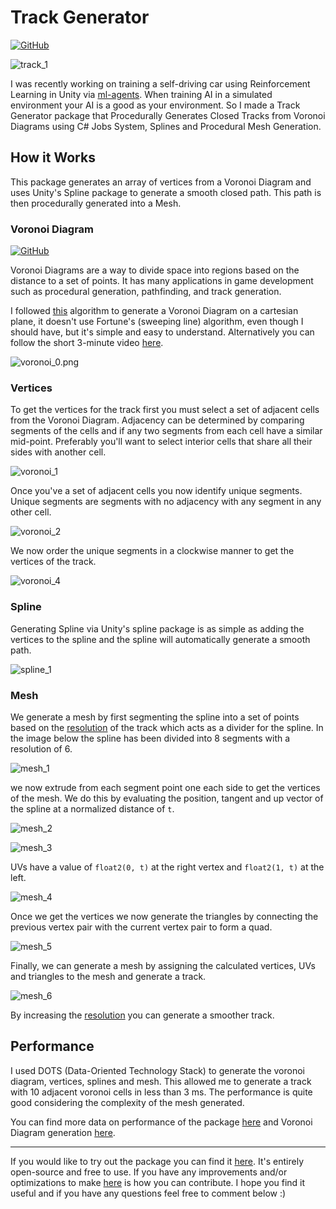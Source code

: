 # Track Generator

<a href="https://github.com/rob1997/TrackGenerator?tab=readme-ov-file#track-generator"><img src="https://img.shields.io/badge/GitHub-100000?style=for-the-badge&logo=github&logoColor=white" alt="GitHub" target="_blank"></a>

![track_1](/assets/log-2/track_1.png)

I was recently working on training a self-driving car using Reinforcement Learning in Unity via [ml-agents](https://github.com/Unity-Technologies/ml-agents). When training AI in a simulated environment your AI is a good as your environment. So I made a Track Generator package that Procedurally Generates Closed Tracks from Voronoi Diagrams using C# Jobs System, Splines and Procedural Mesh Generation.

## How it Works

This package generates an array of vertices from a Voronoi Diagram and uses Unity's Spline package to generate a smooth closed path. This path is then procedurally generated into a Mesh.

### Voronoi Diagram

<a href="https://github.com/rob1997/TrackGenerator/tree/main/Runtime/Scripts/Voronoi#voronoi"><img src="https://img.shields.io/badge/GitHub-100000?style=for-the-badge&logo=github&logoColor=white" alt="GitHub" target="_blank"></a>

Voronoi Diagrams are a way to divide space into regions based on the distance to a set of points. It has many applications in game development such as procedural generation, pathfinding, and track generation.

I followed [this](https://gist.github.com/isedgar/d445248c9ff6c61cef44fc275cb2398f) algorithm to generate a Voronoi Diagram on a cartesian plane, it doesn't use Fortune's (sweeping line) algorithm, even though I should have, but it's simple and easy to understand. Alternatively you can follow the short 3-minute video [here](https://www.youtube.com/watch?v=I6Fen2Ac-1U).

![voronoi_0.png](./assets/log-2/voronoi_0.png)

### Vertices

To get the vertices for the track first you must select a set of adjacent cells from the Voronoi Diagram. Adjacency can be determined by comparing segments of the cells and if any two segments from each cell have a similar mid-point. Preferably you'll want to select interior cells that share all their sides with another cell.

![voronoi_1](./assets/log-2/voronoi_1.png)

Once you've a set of adjacent cells you now identify unique segments. Unique segments are segments with no adjacency with any segment in any other cell.

![voronoi_2](./assets/log-2/voronoi_2.png)

We now order the unique segments in a clockwise manner to get the vertices of the track.

![voronoi_4](./assets/log-2/voronoi_4.png)

### Spline

Generating Spline via Unity's spline package is as simple as adding the vertices to the spline and the spline will automatically generate a smooth path.

![spline_1](./assets/log-2/spline_1.png)

### Mesh

We generate a mesh by first segmenting the spline into a set of points based on the [resolution](https://github.com/rob1997/TrackGenerator?tab=readme-ov-file#configuration) of the track which acts as a divider for the spline. In the image below the spline has been divided into 8 segments with a resolution of 6.

![mesh_1](./assets/log-2/mesh_1.png)

we now extrude from each segment point one each side to get the vertices of the mesh. We do this by evaluating the position, tangent and up vector of the spline at a normalized distance of `t`.

![mesh_2](./assets/log-2/mesh_2.png)

![mesh_3](./assets/log-2/mesh_3.png)

UVs have a value of `float2(0, t)` at the right vertex and `float2(1, t)` at the left.

![mesh_4](./assets/log-2/mesh_4.png)

Once we get the vertices we now generate the triangles by connecting the previous vertex pair with the current vertex pair to form a quad.

![mesh_5](./assets/log-2/mesh_5.png)

Finally, we can generate a mesh by assigning the calculated vertices, UVs and triangles to the mesh and generate a track.

![mesh_6](./assets/log-2/mesh_6.png)

By increasing the [resolution](https://github.com/rob1997/TrackGenerator?tab=readme-ov-file#configuration) you can generate a smoother track.

## Performance

I used DOTS (Data-Oriented Technology Stack) to generate the voronoi diagram, vertices, splines and mesh. This allowed me to generate a track with 10 adjacent voronoi cells in less than 3 ms. The performance is quite good considering the complexity of the mesh generated.

You can find more data on performance of the package [here](https://github.com/rob1997/TrackGenerator/tree/main?tab=readme-ov-file#performance) and Voronoi Diagram generation [here](https://github.com/rob1997/TrackGenerator/tree/main?tab=readme-ov-file#performance).

---

If you would like to try out the package you can find it [here](https://github.com/rob1997/TrackGenerator). It's entirely open-source and free to use. If you have any improvements and/or optimizations to make [here](https://github.com/rob1997/TrackGenerator/tree/main?tab=readme-ov-file#contributing) is how you can contribute. I hope you find it useful and if you have any questions feel free to comment below :)

<script src="https://giscus.app/client.js"
        data-repo="rob1997/devlog"
        data-repo-id="R_kgDONZfyUg"
        data-category="Announcements"
        data-category-id="DIC_kwDONZfyUs4Ck-Na"
        data-mapping="pathname"
        data-strict="0"
        data-reactions-enabled="1"
        data-emit-metadata="0"
        data-input-position="top"
        data-theme="light"
        data-lang="en"
        crossorigin="anonymous"
        async>
</script>